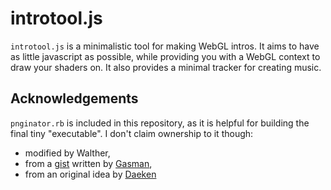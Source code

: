 # introtool.js

`introtool.js` is a minimalistic tool for making WebGL intros. It aims to have as little javascript as possible, while providing you with a WebGL context to draw your shaders on. It also provides a minimal tracker for creating music.

## Acknowledgements

`pnginator.rb` is included in this repository, as it is helpful for building the final tiny "executable". I don't claim ownership to it though:

- modified by Walther,
- from a [gist](https://gist.github.com/gasman/2560551) written by [Gasman](http://matt.west.co.tt),
- from an original idea by [Daeken](http://daeken.com/superpacking-js-demos)